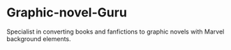 # Graphic-novel-Guru
Specialist in converting books and fanfictions to graphic novels with Marvel background elements.
